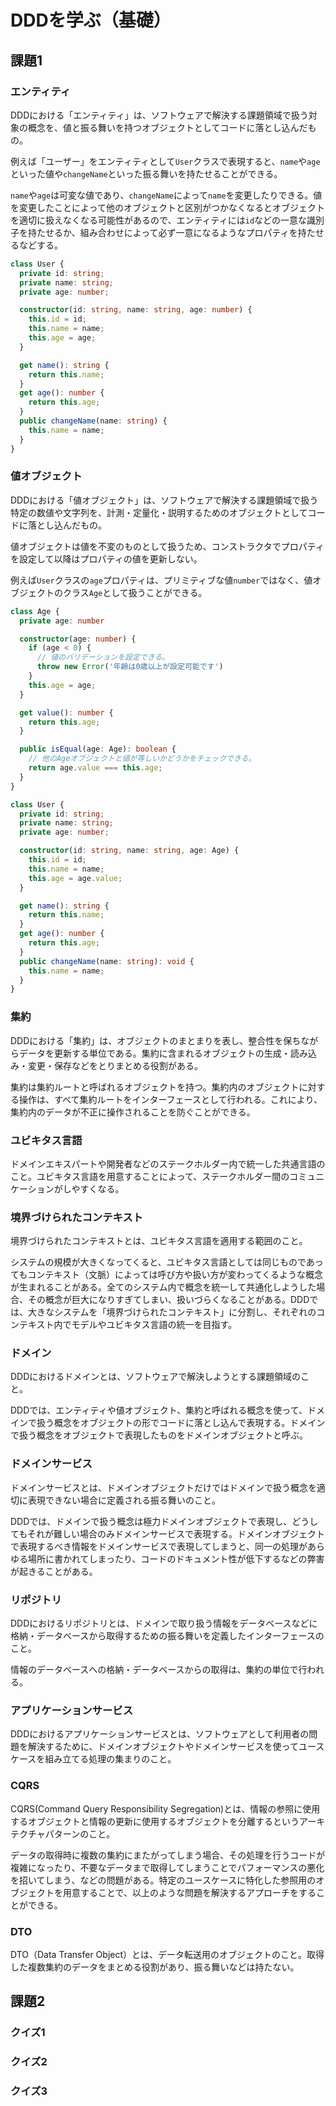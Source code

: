 # DDDを学ぶ（基礎）

## 課題1

### エンティティ

DDDにおける「エンティティ」は、ソフトウェアで解決する課題領域で扱う対象の概念を、値と振る舞いを持つオブジェクトとしてコードに落とし込んだもの。

例えば「ユーザー」をエンティティとして`User`クラスで表現すると、`name`や`age`といった値や`changeName`といった振る舞いを持たせることができる。

`name`や`age`は可変な値であり、`changeName`によって`name`を変更したりできる。値を変更したことによって他のオブジェクトと区別がつかなくなるとオブジェクトを適切に扱えなくなる可能性があるので、エンティティには`id`などの一意な識別子を持たせるか、組み合わせによって必ず一意になるようなプロパティを持たせるなどする。

```typescript
class User {
  private id: string;
  private name: string;
  private age: number;

  constructor(id: string, name: string, age: number) {
    this.id = id;
    this.name = name;
    this.age = age;
  }

  get name(): string {
    return this.name;
  }
  get age(): number {
    return this.age;
  }
  public changeName(name: string) {
    this.name = name;
  }
}
```

### 値オブジェクト

DDDにおける「値オブジェクト」は、ソフトウェアで解決する課題領域で扱う特定の数値や文字列を、計測・定量化・説明するためのオブジェクトとしてコードに落とし込んだもの。

値オブジェクトは値を不変のものとして扱うため、コンストラクタでプロパティを設定して以降はプロパティの値を更新しない。

例えば`User`クラスの`age`プロパティは、プリミティブな値`number`ではなく、値オブジェクトのクラス`Age`として扱うことができる。

```typescript
class Age {
  private age: number

  constructor(age: number) {
    if (age < 0) {
      // 値のバリデーションを設定できる。
      throw new Error('年齢は0歳以上が設定可能です')
    }
    this.age = age;
  }

  get value(): number {
    return this.age;
  }

  public isEqual(age: Age): boolean {
    // 他のAgeオブジェクトと値が等しいかどうかをチェックできる。
    return age.value === this.age;
  }
}

class User {
  private id: string;
  private name: string;
  private age: number;

  constructor(id: string, name: string, age: Age) {
    this.id = id;
    this.name = name;
    this.age = age.value;
  }

  get name(): string {
    return this.name;
  }
  get age(): number {
    return this.age;
  }
  public changeName(name: string): void {
    this.name = name;
  }
}
```

### 集約

DDDにおける「集約」は、オブジェクトのまとまりを表し、整合性を保ちながらデータを更新する単位である。集約に含まれるオブジェクトの生成・読み込み・変更・保存などをとりまとめる役割がある。

集約は集約ルートと呼ばれるオブジェクトを持つ。集約内のオブジェクトに対する操作は、すべて集約ルートをインターフェースとして行われる。これにより、集約内のデータが不正に操作されることを防ぐことができる。

### ユビキタス言語

ドメインエキスパートや開発者などのステークホルダー内で統一した共通言語のこと。ユビキタス言語を用意することによって、ステークホルダー間のコミュニケーションがしやすくなる。

### 境界づけられたコンテキスト

境界づけられたコンテキストとは、ユビキタス言語を適用する範囲のこと。

システムの規模が大きくなってくると、ユビキタス言語としては同じものであってもコンテキスト（文脈）によっては呼び方や扱い方が変わってくるような概念が生まれることがある。全てのシステム内で概念を統一して共通化しようした場合、その概念が巨大になりすぎてしまい、扱いづらくなることがある。DDDでは、大きなシステムを「境界づけられたコンテキスト」に分割し、それぞれのコンテキスト内でモデルやユビキタス言語の統一を目指す。

### ドメイン

DDDにおけるドメインとは、ソフトウェアで解決しようとする課題領域のこと。

DDDでは、エンティティや値オブジェクト、集約と呼ばれる概念を使って、ドメインで扱う概念をオブジェクトの形でコードに落とし込んで表現する。ドメインで扱う概念をオブジェクトで表現したものをドメインオブジェクトと呼ぶ。

### ドメインサービス

ドメインサービスとは、ドメインオブジェクトだけではドメインで扱う概念を適切に表現できない場合に定義される振る舞いのこと。

DDDでは、ドメインで扱う概念は極力ドメインオブジェクトで表現し、どうしてもそれが難しい場合のみドメインサービスで表現する。ドメインオブジェクトで表現するべき情報をドメインサービスで表現してしまうと、同一の処理があらゆる場所に書かれてしまったり、コードのドキュメント性が低下するなどの弊害が起きることがある。

### リポジトリ

DDDにおけるリポジトリとは、ドメインで取り扱う情報をデータベースなどに格納・データベースから取得するための振る舞いを定義したインターフェースのこと。

情報のデータベースへの格納・データベースからの取得は、集約の単位で行われる。

### アプリケーションサービス

DDDにおけるアプリケーションサービスとは、ソフトウェアとして利用者の問題を解決するために、ドメインオブジェクトやドメインサービスを使ってユースケースを組み立てる処理の集まりのこと。

### CQRS

CQRS(Command Query Responsibility Segregation)とは、情報の参照に使用するオブジェクトと情報の更新に使用するオブジェクトを分離するというアーキテクチャパターンのこと。

データの取得時に複数の集約にまたがってしまう場合、その処理を行うコードが複雑になったり、不要なデータまで取得してしまうことでパフォーマンスの悪化を招いてしまう、などの問題がある。特定のユースケースに特化した参照用のオブジェクトを用意することで、以上のような問題を解決するアプローチをすることができる。

### DTO

DTO（Data Transfer Object）とは、データ転送用のオブジェクトのこと。取得した複数集約のデータをまとめる役割があり、振る舞いなどは持たない。

## 課題2

### クイズ1

### クイズ2

### クイズ3
